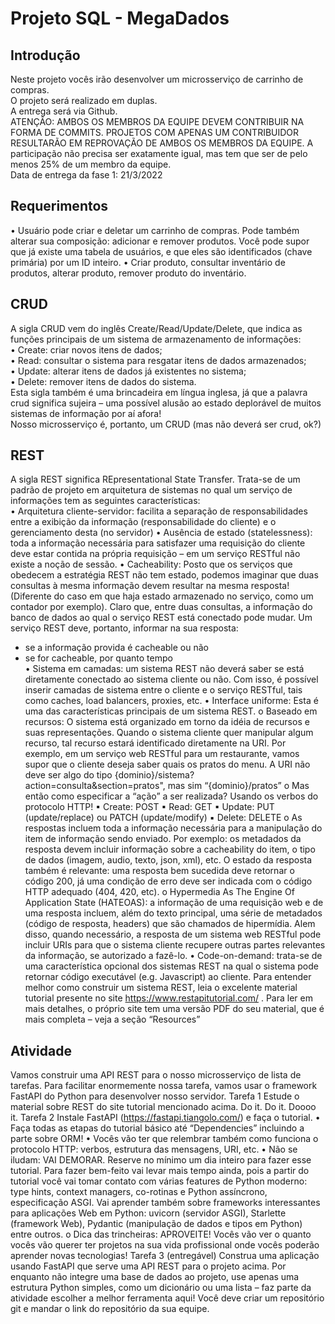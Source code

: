 # Projeto SQL - MegaDados

## Introdução
Neste projeto vocês irão desenvolver um microsserviço de carrinho de compras.  
O projeto será realizado em duplas.  
A entrega será via Github.  
ATENÇÃO: AMBOS OS MEMBROS DA EQUIPE DEVEM CONTRIBUIR NA FORMA DE COMMITS.
PROJETOS COM APENAS UM CONTRIBUIDOR RESULTARÃO EM REPROVAÇÃO DE AMBOS OS 
MEMBROS DA EQUIPE. A participação não precisa ser exatamente igual, mas tem que ser de pelo 
menos 25% de um membro da equipe.  
Data de entrega da fase 1: 21/3/2022

## Requerimentos
• Usuário pode criar e deletar um carrinho de compras. Pode também alterar sua composição: 
adicionar e remover produtos. Você pode supor que já existe uma tabela de usuários, e que 
eles são identificados (chave primária) por um ID inteiro.
• Criar produto, consultar inventário de produtos, alterar produto, remover produto do 
inventário.

## CRUD
A sigla CRUD vem do inglês Create/Read/Update/Delete, que indica as funções principais de um 
sistema de armazenamento de informações:  
• Create: criar novos itens de dados;  
• Read: consultar o sistema para resgatar itens de dados armazenados;  
• Update: alterar itens de dados já existentes no sistema;  
• Delete: remover itens de dados do sistema.  
Esta sigla também é uma brincadeira em língua inglesa, já que a palavra crud significa sujeira – uma 
possível alusão ao estado deplorável de muitos sistemas de informação por aí afora!  
Nosso microsserviço é, portanto, um CRUD (mas não deverá ser crud, ok?)

## REST
A sigla REST significa REpresentational State Transfer. Trata-se de um padrão de projeto em
arquitetura de sistemas no qual um serviço de informações tem as seguintes características:  
• Arquitetura cliente-servidor: facilita a separação de responsabilidades entre a exibição da 
informação (responsabilidade do cliente) e o gerenciamento desta (no servidor)
• Ausência de estado (statelessness): toda a informação necessária para satisfazer uma 
requisição do cliente deve estar contida na própria requisição – em um serviço RESTful não 
existe a noção de sessão. 
• Cacheability: Posto que os serviços que obedecem a estratégia REST não tem estado, 
podemos imaginar que duas consultas à mesma informação devem resultar na mesma 
resposta! (Diferente do caso em que haja estado armazenado no serviço, como um contador 
por exemplo). Claro que, entre duas consultas, a informação do banco de dados ao qual o 
serviço REST está conectado pode mudar. Um serviço REST deve, portanto, informar na sua 
resposta:  
  - se a informação provida é cacheable ou não  
  - se for cacheable, por quanto tempo  
• Sistema em camadas: um sistema REST não deverá saber se está diretamente conectado ao 
sistema cliente ou não. Com isso, é possível inserir camadas de sistema entre o cliente e o 
serviço RESTful, tais como caches, load balancers, proxies, etc.
• Interface uniforme: Esta é uma das características principais de um sistema REST.
o Baseado em recursos: O sistema está organizado em torno da idéia de recursos e suas 
representações. Quando o sistema cliente quer manipular algum recurso, tal recurso 
estará identificado diretamente na URI. Por exemplo, em um serviço web RESTful para 
um restaurante, vamos supor que o cliente deseja saber quais os pratos do menu. A 
URI não deve ser algo do tipo {dominio}/sistema?action=consulta&section=pratos", 
mas sim “{dominio}/pratos”
o Mas então como especificar a “ação” a ser realizada? Usando os verbos do protocolo 
HTTP!
▪ Create: POST
▪ Read: GET
▪ Update: PUT (update/replace) ou PATCH (update/modify)
▪ Delete: DELETE
o As respostas incluem toda a informação necessária para a manipulação do item de 
informação sendo enviado. Por exemplo: os metadados da resposta devem incluir 
informação sobre a cacheability do item, o tipo de dados (imagem, audio, texto, json, 
xml), etc. O estado da resposta também é relevante: uma resposta bem sucedida deve 
retornar o código 200, já uma condição de erro deve ser indicada com o código HTTP 
adequado (404, 420, etc).
o Hypermedia As The Engine Of Application State (HATEOAS): a informação de uma 
requisição web e de uma resposta incluem, além do texto principal, uma série de 
metadados (código de resposta, headers) que são chamados de hipermídia. Alem 
disso, quando necessário, a resposta de um sistema web RESTful pode incluir URIs 
para que o sistema cliente recupere outras partes relevantes da informação, se 
autorizado a fazê-lo.
• Code-on-demand: trata-se de uma característica opcional dos sistemas REST na qual o sistema 
pode retornar código executável (e.g. Javascript) ao cliente.
Para entender melhor como construir um sistema REST, leia o excelente material tutorial presente no 
site https://www.restapitutorial.com/ . Para ler em mais detalhes, o próprio site tem uma versão PDF 
do seu material, que é mais completa – veja a seção “Resources”

## Atividade
Vamos construir uma API REST para o nosso microsserviço de lista de tarefas. Para facilitar 
enormemente nossa tarefa, vamos usar o framework FastAPI do Python para desenvolver nosso 
servidor.
Tarefa 1
Estude o material sobre REST do site tutorial mencionado acima. Do it. Do it. Doooo it.
Tarefa 2
Instale FastAPI (https://fastapi.tiangolo.com/) e faça o tutorial.
• Faça todas as etapas do tutorial básico até “Dependencies” incluindo a parte sobre ORM!
• Vocês vão ter que relembrar também como funciona o protocolo HTTP: verbos, estrutura das 
mensagens, URI, etc.
• Não se iludam: VAI DEMORAR. Reserve no mínimo um dia inteiro para fazer esse tutorial. Para 
fazer bem-feito vai levar mais tempo ainda, pois a partir do tutorial você vai tomar contato 
com várias features de Python moderno: type hints, context managers, co-rotinas e Python 
assíncrono, especificação ASGI. Vai aprender também sobre frameworks interessantes para 
aplicações Web em Python: uvicorn (servidor ASGI), Starlette (framework Web), Pydantic 
(manipulação de dados e tipos em Python) entre outros. 
o Dica das trincheiras: APROVEITE! Vocês vão ver o quanto vocês vão querer ter 
projetos na sua vida profissional onde vocês poderão aprender novas tecnologias!
Tarefa 3 (entregável)
Construa uma aplicação usando FastAPI que serve uma API REST para o projeto acima. Por enquanto 
não integre uma base de dados ao projeto, use apenas uma estrutura Python simples, como um 
dicionário ou uma lista – faz parte da atividade escolher a melhor ferramenta aqui!
Você deve criar um repositório git e mandar o link do repositório da sua equipe.
